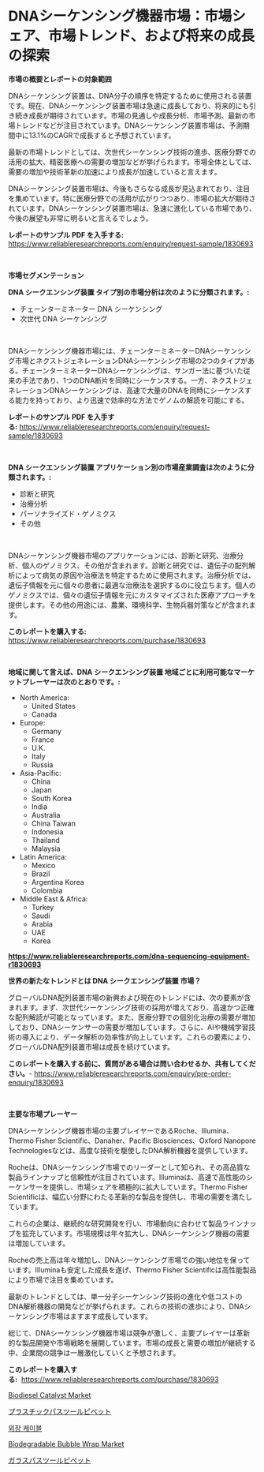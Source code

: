 <p><h1>DNAシーケンシング機器市場：市場シェア、市場トレンド、および将来の成長の探索</h1></p><p><strong>市場の概要とレポートの対象範囲</strong></p>
<p><p>DNAシーケンシング装置は、DNA分子の順序を特定するために使用される装置です。現在、DNAシーケンシング装置市場は急速に成長しており、将来的にも引き続き成長が期待されています。市場の見通しや成長分析、市場予測、最新の市場トレンドなどが注目されています。DNAシーケンシング装置市場は、予測期間中に13.1%のCAGRで成長すると予想されています。</p><p>最新の市場トレンドとしては、次世代シーケンシング技術の進歩、医療分野での活用の拡大、精密医療への需要の増加などが挙げられます。市場全体としては、需要の増加や技術革新の加速により成長が加速していると言えます。</p><p>DNAシーケンシング装置市場は、今後もさらなる成長が見込まれており、注目を集めています。特に医療分野での活用が広がりつつあり、市場の拡大が期待されています。DNAシーケンシング装置市場は、急速に進化している市場であり、今後の展望も非常に明るいと言えるでしょう。</p></p>
<p><strong>レポートのサンプル PDF を入手する:</strong> <a href="https://www.reliableresearchreports.com/enquiry/request-sample/1830693">https://www.reliableresearchreports.com/enquiry/request-sample/1830693</a></p>
<p>&nbsp;</p>
<p><strong>市場セグメンテーション</strong></p>
<p><strong>DNA シークエンシング装置 タイプ別の市場分析は次のように分類されます。:</strong></p>
<p><ul><li>チェーンターミネーター DNA シーケンシング</li><li>次世代 DNA シーケンシング</li></ul></p>
<p>&nbsp;</p>
<p><p>DNAシーケンシング機器市場には、チェーンターミネーターDNAシーケンシング市場とネクストジェネレーションDNAシーケンシング市場の2つのタイプがある。チェーンターミネーターDNAシーケンシングは、サンガー法に基づいた従来の手法であり、1つのDNA断片を同時にシーケンスする。一方、ネクストジェネレーションDNAシーケンシングは、高速で大量のDNAを同時にシーケンスする能力を持っており、より迅速で効率的な方法でゲノムの解読を可能にする。</p></p>
<p><strong>レポートのサンプル PDF を入手する:</strong>&nbsp;<a href="https://www.reliableresearchreports.com/enquiry/request-sample/1830693">https://www.reliableresearchreports.com/enquiry/request-sample/1830693</a></p>
<p>&nbsp;</p>
<p><strong> DNA シークエンシング装置 アプリケーション別の市場産業調査は次のように分類されます。:</strong></p>
<p><ul><li>診断と研究</li><li>治療分析</li><li>パーソナライズド・ゲノミクス</li><li>その他</li></ul></p>
<p>&nbsp;</p>
<p><p>DNAシーケンシング機器市場のアプリケーションには、診断と研究、治療分析、個人のゲノミクス、その他が含まれます。診断と研究では、遺伝子の配列解析によって病気の原因や治療法を特定するために使用されます。治療分析では、遺伝子情報を元に個々の患者に最適な治療法を選択するのに役立ちます。個人のゲノミクスでは、個々の遺伝子情報を元にカスタマイズされた医療アプローチを提供します。その他の用途には、農業、環境科学、生物兵器対策などが含まれます。</p></p>
<p><strong>このレポートを購入する:</strong>&nbsp; <a href="https://www.reliableresearchreports.com/purchase/1830693">https://www.reliableresearchreports.com/purchase/1830693</a></p>
<p>&nbsp;</p>
<p><strong>地域に関して言えば、DNA シークエンシング装置 地域ごとに利用可能なマーケットプレーヤーは次のとおりです。:</strong></p>
<p><ul>
    <li>
        North America:
        <ul>
            <li>United States</li>
            <li>Canada</li>
        </ul>
    </li>
    <li>
        Europe:
        <ul>
            <li>Germany</li>
            <li>France</li>
            <li>U.K.</li>
            <li>Italy</li>
            <li>Russia</li>
        </ul>
    </li>
    <li>
        Asia-Pacific:
        <ul>
            <li>China</li>
            <li>Japan</li>
            <li>South Korea</li>
            <li>India</li>
            <li>Australia</li>
            <li>China Taiwan</li>
            <li>Indonesia</li>
            <li>Thailand</li>
            <li>Malaysia</li>
        </ul>
    </li>
    <li>
        Latin America:
        <ul>
            <li>Mexico</li>
            <li>Brazil</li>
            <li>Argentina Korea</li>
            <li>Colombia</li>
        </ul>
    </li>
    <li>
        Middle East & Africa:
        <ul>
            <li>Turkey</li>
            <li>Saudi</li>
            <li>Arabia</li>
            <li>UAE</li>
            <li>Korea</li>
        </ul>
    </li>
    </ul></p>
<p><strong><a href="https://www.reliableresearchreports.com/dna-sequencing-equipment-r1830693">https://www.reliableresearchreports.com/dna-sequencing-equipment-r1830693</a></strong>&nbsp;</p>
<p><strong>世界の新たなトレンドとは DNA シークエンシング装置 市場？</strong></p>
<p><p>グローバルDNA配列装置市場の新興および現在のトレンドには、次の要素が含まれます。まず、次世代シーケンシング技術の採用が増えており、高速かつ正確な配列解読が可能となっています。また、医療分野での個別化治療の需要が増加しており、DNAシーケンサーの需要が増加しています。さらに、AIや機械学習技術の導入により、データ解析の効率性が向上しています。これらの要素により、グローバルDNA配列装置市場は成長を続けています。</p></p>
<p><strong>このレポートを購入する前に、質問がある場合は問い合わせるか、共有してください。</strong>- <a href="https://www.reliableresearchreports.com/enquiry/pre-order-enquiry/1830693">https://www.reliableresearchreports.com/enquiry/pre-order-enquiry/1830693</a></p>
<p>&nbsp;</p>
<p><strong>主要な市場プレーヤー</strong></p>
<p><p>DNAシーケンシング機器市場の主要プレイヤーであるRoche、Illumina、Thermo Fisher Scientific、Danaher、Pacific Biosciences、Oxford Nanopore Technologiesなどは、高度な技術を駆使したDNA解析機器を提供しています。</p><p>Rocheは、DNAシーケンシング市場でのリーダーとして知られ、その高品質な製品ラインナップと信頼性が注目されています。Illuminaは、高速で高性能のシーケンサーを提供し、市場シェアを積極的に拡大しています。Thermo Fisher Scientificは、幅広い分野にわたる革新的な製品を提供し、市場の需要を満たしています。</p><p>これらの企業は、継続的な研究開発を行い、市場動向に合わせて製品ラインナップを拡充しています。市場規模は年々拡大し、DNAシーケンシング機器の需要は増加しています。</p><p>Rocheの売上高は年々増加し、DNAシーケンシング市場での強い地位を保っています。Illuminaも安定した成長を遂げ、Thermo Fisher Scientificは高性能製品により市場で注目を集めています。</p><p>最新のトレンドとしては、単一分子シーケンシング技術の進化や低コストのDNA解析機器の開発などが挙げられます。これらの技術の進歩により、DNAシーケンシング市場はますます成長しています。</p><p>総じて、DNAシーケンシング機器市場は競争が激しく、主要プレイヤーは革新的な製品開発や市場戦略を展開しています。市場の成長と需要の増加が継続する中、企業間の競争は一層激化していくと予想されます。</p></p>
<p><strong>このレポートを購入する:</strong>&nbsp;&nbsp;<a href="https://www.reliableresearchreports.com/purchase/1830693">https://www.reliableresearchreports.com/purchase/1830693</a></p>
<p><p><a href="https://issuu.com/reportprime-2/docs/biodiesel-catalyst-market-size-2030.pptx">Biodiesel Catalyst Market</a></p><p><a href="https://github.com/MosesSpinka1914/Market-Research-Report-List-1/blob/main/374965632838.md">プラスチックパスツールピペット</a></p><p><a href="https://github.com/Tristiarton768456/Market-Research-Report-List-1/blob/main/260650029987.md">외장 케이블</a></p><p><a href="https://issuu.com/reportprime-2/docs/biodegradable-bubble-wrap-market-size-2030.pptx">Biodegradable Bubble Wrap Market</a></p><p><a href="https://github.com/bevdtkn4419963/Market-Research-Report-List-1/blob/main/586432232837.md">ガラスパスツールピペット</a></p></p>